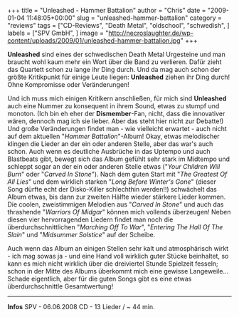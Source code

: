 +++
title = "Unleashed - Hammer Battalion"
author = "Chris"
date = "2009-01-04 11:48:05+00:00"
slug = "unleashed-hammer-battalion"
category = "reviews"
tags = ["CD-Reviews", "Death Metal", "oldschool", "schwedish", ]
labels = ["SPV GmbH", ]
image = "http://necroslaughter.de/wp-content/uploads/2009/01/unleashed-hammer-battalion.jpg"
+++


**Unleashed** sind eines der schwedischen Death Metal Urgesteine und man braucht wohl kaum mehr ein Wort über die Band zu verlieren. Dafür zieht das Quartett schon zu lange ihr Ding durch. Und da mag auch schon der größte Kritikpunkt für einige Leute liegen: **Unleashed** ziehen ihr Ding durch! Ohne Kompromisse oder Veränderungen!

Und ich muss mich einigen Kritikern anschließen, für mich sind **Unleashed** auch eine Nummer zu konsequent in ihrem Sound, etwas zu stumpf und monoton. (Ich bin eh eher der **Dismember**-Fan, nicht, dass die innovativer wären, dennoch mag ich sie lieber. Aber das steht hier nicht zur Debatte!)
Und große Veränderungen findet man - wie vielleicht erwartet - auch nicht auf dem aktuellen "_Hammer Battalion_"-Album! Okay, etwas melodischer klingen die Lieder an der ein oder anderen Stelle, aber das war's auch schon. Auch wenn es deutliche Ausbrüche in das Uptempo und auch Blastbeats gibt, bewegt sich das Album gefühlt sehr stark im Midtempo und schleppt sogar an der ein oder anderen Stelle etwas ("_Your Children Will Burn_" oder "_Carved In Stone_").
Nach dem guten Start mit "_The Greatest Of All Lies_" und dem wirklich starken "_Long Before Winter's Gone_" (dieser Song dürfte echt der Disko-Killer schlechthin werden!!) schwächelt das Album etwas, bis  dann zur zweiten Hälfte wieder stärkere Lieder kommen. Die coolen, zweistimmigen Melodien aus "_Carved In Stone_"  und auch das thrashende "_Warriors Of Midgar_" können mich vollends überzeugen!
Neben diesen vier hervorragenden Liedern findet man noch die überdurchschnittlichen "_Marching Off To War_", "_Entering The Hall Of The Slain_" und "_Midsummer Solstice_" auf der Scheibe.

Auch wenn das Album an einigen Stellen sehr kalt und atmosphärisch wirkt - ich mag sowas ja - und eine Hand voll wirklich guter Stücke beinhaltet, so kann es mich nicht wirklich über die dreiviertel Stunde Spielzeit fesseln; schon in der Mitte des Albums überkommt mich eine gewisse Langeweile... Schade eigentlich, aber für die guten Songs gibt es eine etwas überdurchschnittle Gesamtwertung!





---
**Infos**
SPV - 06.06.2008
CD - 13 Lieder / ~ 44 min.
